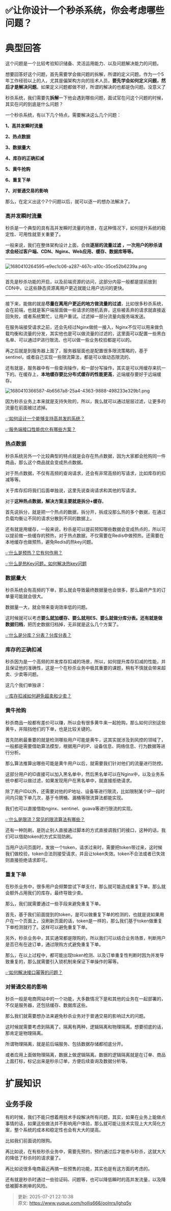 # ✅让你设计一个秒杀系统，你会考虑哪些问题？

# 典型回答


这个问题是一个比较考验知识储备、灵活运用能力、以及问题解决能力的问题。



想要回答好这个问题，首先需要学会做问题的拆解，所谓的定义问题。作为一个5年工作经验以上的人，尤其是偏架构方向的技术人员，**要先学会如何定义问题，然后才是解决问题**。如果定义问题都做不好，所谓的解决的也都是伪问题。没意义了



秒杀系统，我们需要先**拆解**一下他会遇到哪些问题，面试官在问这个问题的时候，其实在问的到底是什么问题？



一个秒杀系统，有以下几个特点，需要解决这么几个问题：



**1、高并发瞬时流量**

**2、热点数据**

**3、数据量大**

**4、库存的正确扣减**

**5、黄牛抢购**

**6、重复下单**

**7、对普通交易的影响**



那么，在定义出这个7个问题以后，就可以逐一的想办法解决了。



### 高并发瞬时流量


秒杀是一个典型的具有高并发瞬时流量的场景，在这种情况下，如何提升系统的稳定性、可用性就至关重要了。



一般来说，我们在整体架构设计上面，会做**逐层的流量过滤 ，一次用户的秒杀请求会经过客户端、CDN、Nginx、Web应用、缓存、数据库等等。**

****

![1680410264595-e9ec1c06-a287-467c-a10c-35ce52b6239a.png](./img/BfCxNN9Kq-Vql_xN/1680410264595-e9ec1c06-a287-467c-a10c-35ce52b6239a-886725.png)

****

首先是秒杀功能的开启，以及前端资源的访问，这部分内容一般都是提前放到CDN中，让这些静态资源离用户更近就能让用户访问的更快。

****

接下来，能做的就是**尽量在离用户更近的地方做流量的过滤**，比如很多秒杀系统，会在前端，也就是客户端层面做一些请求的随机丢弃，这些被丢弃的请求就直接返回失败，或者系统繁忙，让用户重试。过滤掉一部分流量向服务端发送。



在服务端接受请求之前，还会先经过Nginx做统一接入，Nginx不仅可以用来做负载均衡和流量的分发，其实他也是可以做流量的过滤的，这里面可以配置一些黑白名单、可以通过IP进行限流、也可以做一些业务校验都是可以的。



再之后就是到服务器上面了，服务器层面也是配置很多限流策略的，基于sentinel，或者自己实现一些限流算法，都是可以做动态限流的、



还有就是，服务器中有一些查询操作，和一部分写操作，其实是可以用缓存来抗一下的。在缓存上，**本地缓存要比分布式缓存的性能更高**，近端缓存要好于远端缓存。



![1680410366587-4b6567a8-25a4-4363-9888-498233e329b1.png](./img/BfCxNN9Kq-Vql_xN/1680410366587-4b6567a8-25a4-4363-9888-498233e329b1-331757.png)



因为秒杀业务上本来就是支持失败的，所以，我么就可以通过层层过滤，让更多的流量在前面被过滤掉。



[✅如何设计一个能够支持高并发的系统？](https://www.yuque.com/hollis666/oolnrs/gfgqpua8gu3oag44)



[✅服务端接口性能优化有哪些方案？](https://www.yuque.com/hollis666/oolnrs/ifuuagaqo3yd8vqb)



### 热点数据


秒杀系统另外一个比较典型的特点就是会存在热点数据，因为大家都会抢购同一件商品，那么这个商品就会变成热点数据。



对于热点数据，不仅有高频的查询请求，还会有非常高频的写请求，比如库存的扣减等等。



关于库存扣将我们后面单独说，这里先说查询请求和其他的写请求。



对于**这种热点数据，解决方案主要就是拆分+缓存**。



首先说拆分，就是把一个热点的数据，拆分开，拆成没那么热的多个数据，在通过负载均衡让不同的请求分散到不同的数据上。



还有就是用缓存，一般来说，秒杀是可以提前预知哪些数据会变成热点的，所以可以提前做一些缓存的预热，对于热点数据，不仅需要在Redis中做预热，还需要在本地缓存也做预热，避免Redis的热key问题。



[✅什么是预热？它有何作用？](https://www.yuque.com/hollis666/oolnrs/gr4z7dqg4evp5ubz)



[✅什么是热Key问题，如何解决热key问题](https://www.yuque.com/hollis666/oolnrs/lysd3t)



### 数据量大


秒杀系统会有高频的下单，那么就会导致最终数据量也会很多，那么最终产生的订单量可能就会很大。



数据量一大，就会带来查询效率低的问题。



这时候就可以考虑**要么就加缓存、要么就用ES、要么就做分库分表。还有就是做数据归档**，把历史数据归档掉，无非就是这么几个方案了。



[✅什么是分库？分表？分库分表？](https://www.yuque.com/hollis666/oolnrs/wpus0g)





### 库存的正确扣减


秒杀因为是一个高频的并发库存扣减的场景，所以，如何提升库存扣减的性能，并且保证他的准确性，这是一个在秒杀业务中极其重要的课题，稍有不慎就会带来超卖、少卖等问题。



这几个我们单独讲：





[✅库存扣减如何避免超卖和少卖？](https://www.yuque.com/hollis666/oolnrs/qpnna44eczny06z7)





### 黄牛抢购


秒杀商品一般都有差价可以赚，所以会有很多黄牛来一起抢购，那么如何识别这些黄牛，并阻挡他们的下单，也是比较关键的。



首先防刷最重要的就是检测哪些用户可能是黄牛，这其实就涉及到风控的领域了，一般都是需要借助算法模型，根据用户的IP、设备信息、网络信息、行为数据等进行分析。



那么算法推算出哪些可能是黄牛用户以后，就需要我们针对他们的流量进行防控。



这部分用户的ID直接可以加入黑名单中，然后黑名单可以在Nginx中，以及业务系统中都可以做过滤，如果发现用户在黑名单中，就直接拒绝请求。



除了用户ID以外，还需要对他的IP地址、设备等进行限流，比如限制某个IP一段时间内只能下单几次，基于令牌桶、漏桶等限流算法都能实现。



我们也可以直接借助nginx、sentinel、guava等进行限流的实现。



[✅什么是限流？常见的限流算法有哪些？](https://www.yuque.com/hollis666/oolnrs/aw1zho)



还有一种防刷，是防止别人直接通过脚本的方式直接调我们的接口，这种的话，我们可以借助token的方式实现防刷。



当用户访问页面时，发放一个token，请求过来时，需要把token带过来，这时候我们做校验，token合法则接受请求，并且让token失效。token不合法或者已失效则直接拒绝请求即可。



### 重复下单


在秒杀业务中，很多用户会频繁尝试下单支付，那么就可能造成重复下单。那么就会额外占用我们的库存，最终导致少卖。



那么，我们就需要通过一些手段来避免重复下单。



首先，基于我们前面提到的token，是可以做重复下单的检测的，也就是说如果用户在一个页面上，没刷新页面的话，token是一样的，那么我们基于token做重复下单检测就行了。这样可以避免重复下单。



另外，秒杀业务中，其实通常都是限购的，所以我们可以结合业务场景，判断用户是否已有在途订单，通过限购方式避免重复下单。



那么，在以上过程中，都可能出现token检测、以及订单重复性判断时因为并发导致重复的，那么就需要引入锁机制来保证下单操作的幂等。



[✅如何解决接口幂等的问题？](https://www.yuque.com/hollis666/oolnrs/gz2qwl)



### 对普通交易的影响


秒杀一般是电商网站中的一个功能，大多数情况下是和其他的业务在一起部署的，不仅是服务器，还包括缓存、数据库这些。



那么我们就需要想办法来避免秒杀业务对于普通交易的影响过大的问题。



这时候就需要考虑到隔离了。隔离有两种，逻辑隔离和物理隔离。想要彻底的话，那肯定是物理隔离。



所谓物理隔离，就是前后端服务、包括数据存储都彻底分开。



或者应用上面做物理隔离，数据上做逻辑隔离。数据的逻辑隔离就是在订单、商品上面打标，标记出来是秒杀订单，方便后续查询及数据分析等。

# 扩展知识


## 业务手段


有的时候，我们不能只想着用技术手段解决所有问题，其实，如果在业务上能做点事情的话，如果这些做法并不影响用户体验，那么就可能让技术实现上大大简化方案，整个系统的成本和稳定性也会有大大的提高。



比如我们前面说的限购。



再比如说，在有些秒杀业务中，需要先预约，预约通过后才能参与秒杀，这就大大的降低了秒杀时的请求量了。



再比如说很多电商最近再搞一些预售的功能，其实也是有这方面的考虑的。



还有就是秒杀时通过一些验证码、问题等，也可以降低瞬时的高并发流量，以及降低被脚本刷单的风险。



> 更新: 2025-07-21 22:10:38  
> 原文: <https://www.yuque.com/hollis666/oolnrs/lghq5y>